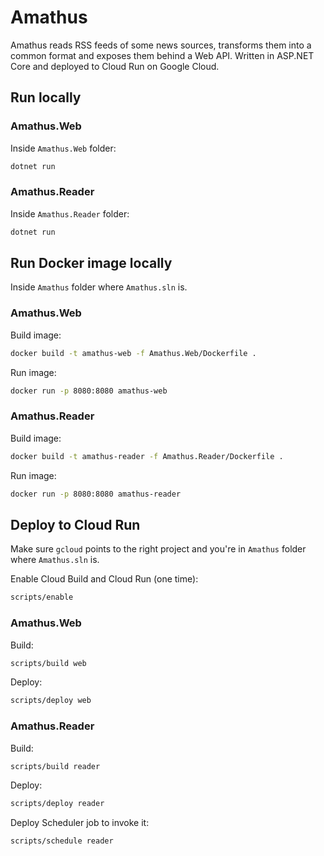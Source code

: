 # Amathus

Amathus reads RSS feeds of some news sources, transforms them into a common format and exposes them behind a Web API. Written in ASP.NET Core and deployed to Cloud Run on Google Cloud.

## Run locally

### Amathus.Web

Inside `Amathus.Web` folder:

```bash
dotnet run
```

### Amathus.Reader

Inside `Amathus.Reader` folder:

```bash
dotnet run
```

## Run Docker image locally

Inside `Amathus` folder where `Amathus.sln` is.

### Amathus.Web

Build image:

```bash
docker build -t amathus-web -f Amathus.Web/Dockerfile .
```

Run image:

```bash
docker run -p 8080:8080 amathus-web
```

### Amathus.Reader

Build image:

```bash
docker build -t amathus-reader -f Amathus.Reader/Dockerfile .
```

Run image:

```bash
docker run -p 8080:8080 amathus-reader
```

## Deploy to Cloud Run

Make sure `gcloud` points to the right project and you're in `Amathus` folder where `Amathus.sln` is.

Enable Cloud Build and Cloud Run (one time):

```bash
scripts/enable
```

### Amathus.Web

Build:

```bash
scripts/build web
```

Deploy:

```bash
scripts/deploy web
```

### Amathus.Reader

Build:

```bash
scripts/build reader
```

Deploy:

```bash
scripts/deploy reader
```

Deploy Scheduler job to invoke it:

```bash
scripts/schedule reader
```
